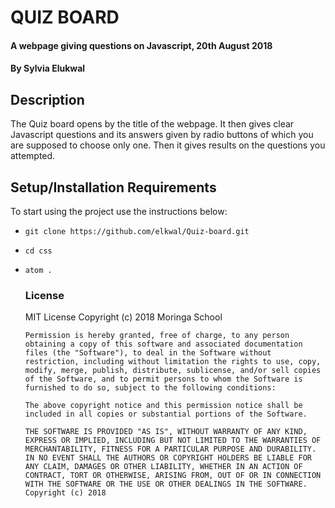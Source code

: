 # QUIZ BOARD

#### A webpage giving questions on Javascript, 20th August 2018

#### By **Sylvia Elukwal**

## Description

The Quiz board opens by the title of the webpage. It then gives clear Javascript questions and its answers given by radio buttons of which you are supposed to choose only one. Then it gives results on the questions you attempted.

## Setup/Installation Requirements

To start using the project use the instructions below:

-   `git clone https://github.com/elkwal/Quiz-board.git`
-   `cd css`
-   `atom .`
    ### License

    MIT License
    Copyright (c) 2018 Moringa School

        Permission is hereby granted, free of charge, to any person obtaining a copy of this software and associated documentation files (the "Software"), to deal in the Software without restriction, including without limitation the rights to use, copy, modify, merge, publish, distribute, sublicense, and/or sell copies of the Software, and to permit persons to whom the Software is furnished to do so, subject to the following conditions:

        The above copyright notice and this permission notice shall be included in all copies or substantial portions of the Software.

        THE SOFTWARE IS PROVIDED "AS IS", WITHOUT WARRANTY OF ANY KIND, EXPRESS OR IMPLIED, INCLUDING BUT NOT LIMITED TO THE WARRANTIES OF MERCHANTABILITY, FITNESS FOR A PARTICULAR PURPOSE AND DURABILITY. IN NO EVENT SHALL THE AUTHORS OR COPYRIGHT HOLDERS BE LIABLE FOR ANY CLAIM, DAMAGES OR OTHER LIABILITY, WHETHER IN AN ACTION OF CONTRACT, TORT OR OTHERWISE, ARISING FROM, OUT OF OR IN CONNECTION WITH THE SOFTWARE OR THE USE OR OTHER DEALINGS IN THE SOFTWARE.
        Copyright (c) 2018
